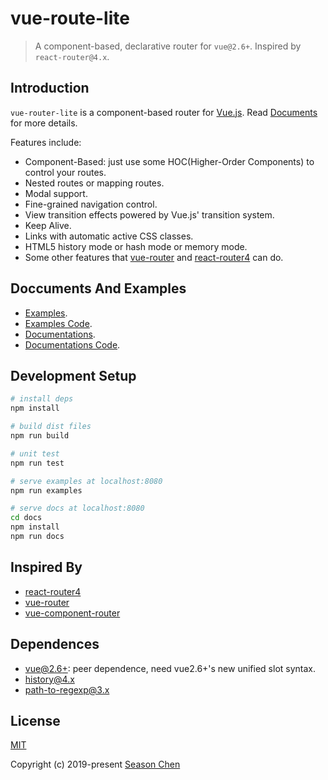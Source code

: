 # vue-route-lite

> A component-based, declarative router for `vue@2.6+`. Inspired by `react-router@4.x`.

## Introduction

`vue-router-lite` is a component-based router for [Vue.js](http://vuejs.org/). Read [Documents](http://ccqgithub.github.io/vue-router-lite/docs/) for more details.

Features include:

- Component-Based: just use some HOC(Higher-Order Components) to control your routes.
- Nested routes or mapping routes.
- Modal support.
- Fine-grained navigation control.
- View transition effects powered by Vue.js' transition system.
- Keep Alive.
- Links with automatic active CSS classes.
- HTML5 history mode or hash mode or memory mode.
- Some other features that [vue-router](https://github.com/vuejs/vue-router) and [react-router4](https://reacttraining.com/react-router/) can do.

## Doccuments And Examples

- [Examples](http://ccqgithub.github.io/vue-router-lite/examples/).
- [Examples Code](https://github.com/ccqgithub/vue-router-lite/tree/master/examples).
- [Documentations](http://ccqgithub.github.io/vue-router-lite/docs/).
- [Documentations Code](https://github.com/ccqgithub/vue-router-lite/tree/master/docs).

## Development Setup

```sh
# install deps
npm install

# build dist files
npm run build

# unit test
npm run test

# serve examples at localhost:8080
npm run examples

# serve docs at localhost:8080
cd docs
npm install
npm run docs
```

## Inspired By

- [react-router4](https://reacttraining.com/react-router/)
- [vue-router](https://github.com/vuejs/vue-router)
- [vue-component-router](https://github.com/blocka/vue-component-router)

## Dependences

- [vue@2.6+](https://vuejs.org/): peer dependence, need vue2.6+'s new unified slot syntax.
- [history@4.x](https://github.com/ReactTraining/history)
- [path-to-regexp@3.x](https://github.com/pillarjs/path-to-regexp)

## License

[MIT](http://opensource.org/licenses/MIT)

Copyright (c) 2019-present [Season Chen](https://github.com/ccqgithub)
